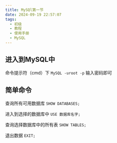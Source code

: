 ```yaml
---
title: MySQl第一节
date: 2024-09-19 22:57:07
tags:
  - 初级
  - 教程
  - 使用手册
  - MySQL
---
```

## 进入到MySQL中

命令提示符（cmd）下
`MySQL -uroot -p`
输入密码即可

## 简单命令

查询所有可用数据库
`SHOW DATABASES;`

进入到选择的数据库中
`USE 数据库名字;`

查询选择数据库中的所有表
`SHOW TABLES;`

退出数据
`EXIT;`
